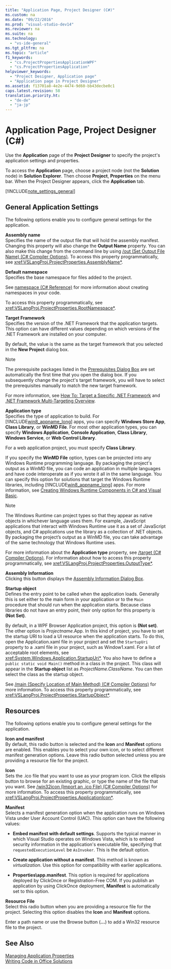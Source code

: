 ```yaml
---
title: "Application Page, Project Designer (C#)"
ms.custom: na
ms.date: "09/22/2016"
ms.prod: "visual-studio-dev14"
ms.reviewer: na
ms.suite: na
ms.technology: 
  - "vs-ide-general"
ms.tgt_pltfrm: na
ms.topic: "article"
f1_keywords: 
  - "cs.ProjectPropertiesApplicationWPF"
  - "cs.ProjectPropertiesApplication"
helpviewer_keywords: 
  - "Project Designer, Application page"
  - "Application page in Project Designer"
ms.assetid: f13701a8-4e2e-4474-9d60-bb43decbe0c1
caps.latest.revision: 58
translation.priority.ht: 
  - "de-de"
  - "ja-jp"
---
```

# Application Page, Project Designer (C#)
Use the **Application** page of the **Project Designer** to specify the project's application settings and properties.  
  
 To access the **Application** page, choose a project node (not the **Solution** node) in **Solution Explorer**. Then choose **Project**, **Properties** on the menu bar. When the Project Designer appears, click the **Application** tab.  
  
 [!INCLUDE[note_settings_general](../vs140/includes/note_settings_general_md.md)]  
  
## General Application Settings  
 The following options enable you to configure general settings for the application.  
  
 **Assembly name**  
 Specifies the name of the output file that will hold the assembly manifest. Changing this property will also change the **Output Name** property. You can also make this change from the command line by using [/out (Set Output File Name) (C# Compiler Options)](../vs140/-out--csharp-compiler-options-.md). To access this property programmatically, see <xref:VSLangProj.ProjectProperties.AssemblyName*>.  
  
 **Default namespace**  
 Specifies the base namespace for files added to the project.  
  
 See [namespace (C# Reference)](../vs140/namespace--csharp-reference-.md) for more information about creating namespaces in your code.  
  
 To access this property programmatically, see <xref:VSLangProj.ProjectProperties.RootNamespace*>.  
  
 **Target Framework**  
 Specifies the version of the .NET Framework that the application targets. This option can have different values depending on which versions of the .NET Framework are installed on your computer.  
  
 By default, the value is the same as the target framework that you selected in the **New Project** dialog box.  
  
> [!NOTE]
>  The prerequisite packages listed in the [Prerequisites Dialog Box](../vs140/prerequisites-dialog-box.md) are set automatically the first time that you open the dialog box. If you subsequently change the project's target framework, you will have to select the prerequisites manually to match the new target framework.  
  
 For more information, see [How To: Target a Specific .NET Framework](../vs140/how-to--target-a-version-of-the-.net-framework.md) and [.NET Framework Multi-Targeting Overview](../vs140/visual-studio-multi-targeting-overview.md).  
  
 **Application type**  
 Specifies the type of application to build. For [!INCLUDE[win8_appname_long](../vs140/includes/win8_appname_long_md.md)] apps, you can specify **Windows Store App**, **Class Library**, or **WinMD File**. For most other application types, you can specify **Windows Application**, **Console Application**, **Class Library**, **Windows Service**, or **Web Control Library**.  
  
 For a web application project, you must specify **Class Library**.  
  
 If you specify the **WinMD File** option, types can be projected into any Windows Runtime programming language. By packaging the project's output as a WinMD file, you can code an application in multiple languages and have code interoperate as if you wrote it all in the same language. You can specify this option for solutions that target the Windows Runtime libraries, including [!INCLUDE[win8_appname_long](../vs140/includes/win8_appname_long_md.md)] apps. For more information, see [Creating Windows Runtime Components in C# and Visual Basic](http://go.microsoft.com/fwlink/?LinkId=231895).  
  
> [!NOTE]
>  The Windows Runtime can project types so that they appear as native objects in whichever language uses them. For example, JavaScript applications that interact with Windows Runtime use it as a set of JavaScript objects, and C# applications use the library as a collection of .NET objects. By packaging the project’s output as a WinMD file, you can take advantage of the same technology that Windows Runtime uses.  
  
 For more information about the **Application type** property, see [/target (C# Compiler Options)](../vs140/-target--csharp-compiler-options-.md). For information about how to access this property programmatically, see <xref:VSLangProj.ProjectProperties.OutputType*>.  
  
 **Assembly Information**  
 Clicking this button displays the [Assembly Information Dialog Box](../vs140/assembly-information-dialog-box.md).  
  
 **Startup object**  
 Defines the entry point to be called when the application loads. Generally this is set either to the main form in your application or to the `Main` procedure that should run when the application starts. Because class libraries do not have an entry point, their only option for this property is **(Not Set)**.  
  
 By default, in a WPF Browser Application project, this option is **(Not set)**. The other option is *Projectname*.App. In this kind of project, you have to set the startup URI to load a UI resource when the application starts. To do this, open the Application.xaml file in your project and set the `StartupUri` property to a .xaml file in your project, such as Window1.xaml. For a list of acceptable root elements, see <xref:System.Windows.Application.StartupUri*>. You also have to define a `public static void Main()` method in a class in the project. This class will appear in the **Startup object** list as *ProjectName.ClassName*. You can then select the class as the startup object.  
  
 See [/main (Specify Location of Main Method) (C# Compiler Options)](../vs140/-main--csharp-compiler-options-.md) for more information. To access this property programmatically, see <xref:VSLangProj.ProjectProperties.StartupObject*>.  
  
## Resources  
 The following options enable you to configure general settings for the application.  
  
 **Icon and manifest**  
 By default, this radio button is selected and the **Icon** and **Manifest** options are enabled. This enables you to select your own icon, or to select different manifest generation options. Leave this radio button selected unless you are providing a resource file for the project.  
  
 **Icon**  
 Sets the .ico file that you want to use as your program icon. Click the ellipsis button to browse for an existing graphic, or type the name of the file that you want. See [/win32icon (Import an .ico File)  (C# Compiler Options)](../vs140/-win32icon--csharp-compiler-options-.md) for more information. To access this property programmatically, see <xref:VSLangProj.ProjectProperties.ApplicationIcon*>.  
  
 **Manifest**  
 Selects a manifest generation option when the application runs on Windows Vista under User Account Control (UAC). This option can have the following values:  
  
-   **Embed manifest with default settings**. Supports the typical manner in which Visual Studio operates on Windows Vista, which is to embed security information in the application's executable file, specifying that `requestedExecutionLevel` be `AsInvoker`. This is the default option.  
  
-   **Create application without a manifest**. This method is known as *virtualization*. Use this option for compatibility with earlier applications.  
  
-   **Properties\app.manifest**. This option is required for applications deployed by ClickOnce or Registration-Free COM. If you publish an application by using ClickOnce deployment, **Manifest** is automatically set to this option.  
  
 **Resource File**  
 Select this radio button when you are providing a resource file for the project. Selecting this option disables the **Icon** and **Manifest** options.  
  
 Enter a path name or use the Browse button (**...**) to add a Win32 resource file to the project.  
  
## See Also  
 [Managing Application Properties](../vs140/application-properties.md)   
 [Writing Code in Office Solutions](assetId:///2d4d8fd0-e881-4829-976f-0d1a9221dec0)